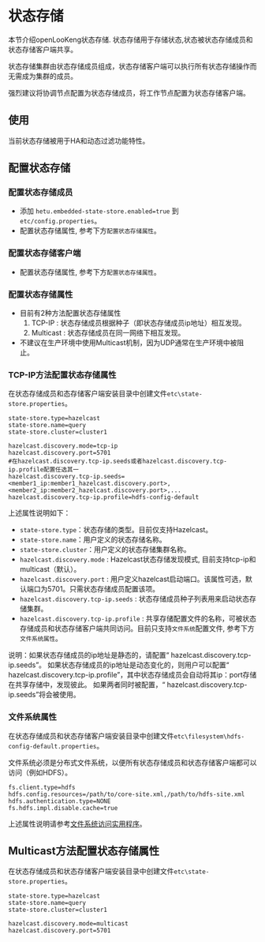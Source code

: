 # 状态存储
本节介绍openLooKeng状态存储. 状态存储用于存储状态,状态被状态存储成员和状态存储客户端共享。

状态存储集群由状态存储成员组成，状态存储客户端可以执行所有状态存储操作而无需成为集群的成员。

强烈建议将协调节点配置为状态存储成员，将工作节点配置为状态存储客户端。

## 使用
当前状态存储被用于HA和动态过滤功能特性。

## 配置状态存储

### 配置状态存储成员
- 添加 `hetu.embedded-state-store.enabled=true` 到 `etc/config.properties`。
- 配置状态存储属性, 参考下方`配置状态存储属性`。 
### 配置状态存储客户端
- 配置状态存储属性, 参考下方`配置状态存储属性`。

### 配置状态存储属性
- 目前有2种方法配置状态存储属性
    1. TCP-IP : 状态存储成员根据种子（即状态存储成员ip地址）相互发现。
    2. Multicast : 状态存储成员在同一网络下相互发现。
- 不建议在生产环境中使用Multicast机制，因为UDP通常在生产环境中被阻止。

### TCP-IP方法配置状态存储属性

在状态存储成员和态存储客户端安装目录中创建文件`etc\state-store.properties`。

``` properties
state-store.type=hazelcast
state-store.name=query
state-store.cluster=cluster1

hazelcast.discovery.mode=tcp-ip   
hazelcast.discovery.port=5701       
#在hazelcast.discovery.tcp-ip.seeds或者hazelcast.discovery.tcp-ip.profile配置任选其一
hazelcast.discovery.tcp-ip.seeds=<member1_ip:member1_hazelcast.discovery.port>,<member2_ip:member2_hazelcast.discovery.port>,...
hazelcast.discovery.tcp-ip.profile=hdfs-config-default
```

上述属性说明如下：

- `state-store.type`：状态存储的类型。目前仅支持Hazelcast。
- `state-store.name`：用户定义的状态存储名称。
- `state-store.cluster`：用户定义的状态存储集群名称。
- `hazelcast.discovery.mode` : Hazelcast状态存储发现模式, 目前支持tcp-ip和multicast（默认）。 
- `hazelcast.discovery.port` : 用户定义hazelcast启动端口。该属性可选，默认端口为5701。只需状态存储成员配置该项。
- `hazelcast.discovery.tcp-ip.seeds` : 状态存储成员种子列表用来启动状态存储集群。
- `hazelcast.discovery.tcp-ip.profile` : 共享存储配置文件的名称，可被状态存储成员和状态存储客户端共同访问。目前只支持`文件系统`配置文件, 参考下方`文件系统属性`。

说明：如果状态存储成员的ip地址是静态的，请配置“ hazelcast.discovery.tcp-ip.seeds”。
如果状态存储成员的ip地址是动态变化的，则用户可以配置“ hazelcast.discovery.tcp-ip.profile”，其中状态存储成员会自动将其ip：port存储在共享存储中，发现彼此。
如果两者同时被配置，“ hazelcast.discovery.tcp-ip.seeds”将会被使用。

### 文件系统属性

在状态存储成员和状态存储客户端安装目录中创建文件`etc\filesystem\hdfs-config-default.properties`。

文件系统必须是分布式文件系统，以便所有状态存储成员和状态存储客户端都可以访问（例如HDFS）。
```
fs.client.type=hdfs
hdfs.config.resources=/path/to/core-site.xml,/path/to/hdfs-site.xml
hdfs.authentication.type=NONE
fs.hdfs.impl.disable.cache=true
```
上述属性说明请参考[文件系统访问实用程序](../develop/filesystem.md)。 

## Multicast方法配置状态存储属性

在状态存储成员和状态存储客户端安装目录中创建文件`etc\state-store.properties`。

``` properties
state-store.type=hazelcast
state-store.name=query
state-store.cluster=cluster1

hazelcast.discovery.mode=multicast
hazelcast.discovery.port=5701       
```